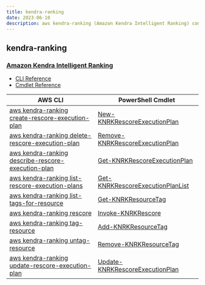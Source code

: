 ```yaml
---
title: kendra-ranking
date: 2023-06-10
description: aws kendra-ranking (Amazon Kendra Intelligent Ranking) command/cmdlet list.
---
```


## kendra-ranking

### [Amazon Kendra Intelligent Ranking](https://aws.amazon.com/kendra/)

* [CLI Reference](https://docs.aws.amazon.com/cli/latest/reference/kendra-ranking/index.html)
* [Cmdlet Reference](https://docs.aws.amazon.com/powershell/latest/reference/items/KendraRanking_cmdlets.html)

|AWS CLI|PowerShell Cmdlet|
|----|----|
|[aws kendra-ranking create-rescore-execution-plan](https://docs.aws.amazon.com/cli/latest/reference/kendra-ranking/create-rescore-execution-plan.html)|[New-KNRKRescoreExecutionPlan](https://docs.aws.amazon.com/powershell/latest/reference/items/New-KNRKRescoreExecutionPlan.html)|
|[aws kendra-ranking delete-rescore-execution-plan](https://docs.aws.amazon.com/cli/latest/reference/kendra-ranking/delete-rescore-execution-plan.html)|[Remove-KNRKRescoreExecutionPlan](https://docs.aws.amazon.com/powershell/latest/reference/items/Remove-KNRKRescoreExecutionPlan.html)|
|[aws kendra-ranking describe-rescore-execution-plan](https://docs.aws.amazon.com/cli/latest/reference/kendra-ranking/describe-rescore-execution-plan.html)|[Get-KNRKRescoreExecutionPlan](https://docs.aws.amazon.com/powershell/latest/reference/items/Get-KNRKRescoreExecutionPlan.html)|
|[aws kendra-ranking list-rescore-execution-plans](https://docs.aws.amazon.com/cli/latest/reference/kendra-ranking/list-rescore-execution-plans.html)|[Get-KNRKRescoreExecutionPlanList](https://docs.aws.amazon.com/powershell/latest/reference/items/Get-KNRKRescoreExecutionPlanList.html)|
|[aws kendra-ranking list-tags-for-resource](https://docs.aws.amazon.com/cli/latest/reference/kendra-ranking/list-tags-for-resource.html)|[Get-KNRKResourceTag](https://docs.aws.amazon.com/powershell/latest/reference/items/Get-KNRKResourceTag.html)|
|[aws kendra-ranking rescore](https://docs.aws.amazon.com/cli/latest/reference/kendra-ranking/rescore.html)|[Invoke-KNRKRescore](https://docs.aws.amazon.com/powershell/latest/reference/items/Invoke-KNRKRescore.html)|
|[aws kendra-ranking tag-resource](https://docs.aws.amazon.com/cli/latest/reference/kendra-ranking/tag-resource.html)|[Add-KNRKResourceTag](https://docs.aws.amazon.com/powershell/latest/reference/items/Add-KNRKResourceTag.html)|
|[aws kendra-ranking untag-resource](https://docs.aws.amazon.com/cli/latest/reference/kendra-ranking/untag-resource.html)|[Remove-KNRKResourceTag](https://docs.aws.amazon.com/powershell/latest/reference/items/Remove-KNRKResourceTag.html)|
|[aws kendra-ranking update-rescore-execution-plan](https://docs.aws.amazon.com/cli/latest/reference/kendra-ranking/update-rescore-execution-plan.html)|[Update-KNRKRescoreExecutionPlan](https://docs.aws.amazon.com/powershell/latest/reference/items/Update-KNRKRescoreExecutionPlan.html)|

